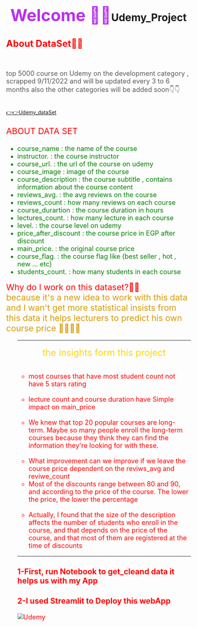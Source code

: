 <html>
    <head>
    </head>
    <body>
        <h1 id='head'><center><span style="color: #B830ED; font-size: 45px;">Welcome 👋👋</span><span >Udemy_Project</span></center></h1>
        <h2 style="color:red; font-size: 25px;">About DataSet🧐🧐</h2><br>
        <p style="color:#5b5b5b; font-size: 18px;"> top 5000 course on Udemy on the development category , scrapped 9/11/2022 and will be updated every 3 to 6 months also the other categories will be added soon👇👇</p><br>
        <a href="https://www.kaggle.com/datasets/mahmoudahmed6/udemy-top-5k-course-2022" target="_blank">👉👉Udemy_dataSet </a>
        <p  style="color:red; font-size: 23px;"> ABOUT DATA SET </p>
        <ul style="color:green; font-size: 18px;"   >
         <li id="up">course_name : the name of the course</li>
         <li>instructor. : the course instructor</li>
         <li>course_url. : the url of the course on udemy</li>
         <li>course_image : image of the course</li>
         <li>course_description : the course subtitle , contains information about the course content</li>
         <li>reviews_avg. : the avg reviews on the course</li>
         <li>reviews_count : how many reviews on each course</li>
         <li>course_durartion : the course duration in hours</li>
         <li>lectures_count. : how many lecture in each course</li> 
         <li>level. : the course level on udemy</li>
         <li>price_after_discount : the course price in EGP after discount</li>             
         <li>main_price. : the original course price</li>
         <li>course_flag. : the course flag like (best seller , hot , new … etc)</li>    
         <li>students_count. : how many students in each course</li>   
        </ul> 
        <p><span style="color:red; font-size: 23px;">Why do I work on this dataset?🤔🤔</span><br><span style="color:#d69a04; font-size: 23px;">because it's a new idea to work with this data and I wan't get more statistical insists from this data it helps lecturers to predict his own course price 🕵️‍♂️🕵️‍♂️</span></p>   
        <ul style="color:#ff0000;font-size:18px">
        <hr>
<center style="color:#FFD700;font-size:25px">the insights form this project </center><br>
<ul style="color:#ff0000;font-size:18px">
    <li>most courses that have most student count not have 5 stars rating</li><br>
    <li>lecture count and course duration have Simple impact on main_price</li><br>
    <li>We knew that top 20 popular courses are long-term. Maybe so many people enroll the long-term courses because they think they can find the information they're looking for with these.</li><br>
    <li>What improvement can we improve if we leave the course price dependent on the reviws_avg and reviwe_count</li>
    <li>Most of the discounts range between 80 and 90, and according to the price of the course. The lower the price, the lower the percentage</li><br>
    <li>Actually, I found that the size of the description affects the number of students who enroll in the course, and that depends on the price of the course, and that most of them are registered at the time of discounts</li>
</ul><hr>
         <h3>1-First, run Notebook to get_cleand data it helps us with my App</h3>
    <h3>2-I used Streamlit to Deploy this webApp</h3>
    </body>
</html>

![Udemy](https://business.udemy.com/wp-content/uploads/2021/10/logo-udemy-purple-animation.gif)
